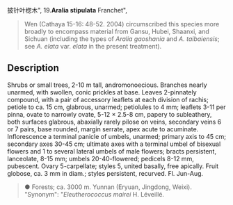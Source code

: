 披针叶楤木",
19.**Aralia stipulata** Franchet",

> Wen (Cathaya 15-16: 48-52. 2004) circumscribed this species more broadly to encompass material from Gansu, Hubei, Shaanxi, and Sichuan (including the types of *Aralia gaoshania* and *A. taibaiensis*; see *A. elata* var. *elata* in the present treatment).

## Description
Shrubs or small trees, 2-10 m tall, andromonoecious. Branches nearly unarmed, with swollen, conic prickles at base. Leaves 2-pinnately compound, with a pair of accessory leaflets at each division of rachis; petiole to ca. 15 cm, glabrous, unarmed; petiolules to 4 mm; leaflets 3-11 per pinna, ovate to narrowly ovate, 5-12 × 2.5-8 cm, papery to subleathery, both surfaces glabrous, abaxially rarely pilose on veins, secondary veins 6 or 7 pairs, base rounded, margin serrate, apex acute to acuminate. Inflorescence a terminal panicle of umbels, unarmed; primary axis to 45 cm; secondary axes 30-45 cm; ultimate axes with a terminal umbel of bisexual flowers and 1 to several lateral umbels of male flowers; bracts persistent, lanceolate, 8-15 mm; umbels 20-40-flowered; pedicels 8-12 mm, pubescent. Ovary 5-carpellate; styles 5, united basally, free apically. Fruit globose, ca. 3 mm in diam.; styles persistent, recurved. Fl. Jun-Aug.

> ● Forests; ca. 3000 m. Yunnan (Eryuan, Jingdong, Weixi).
  "Synonym": "*Eleutherococcus mairei* H. Léveillé.
